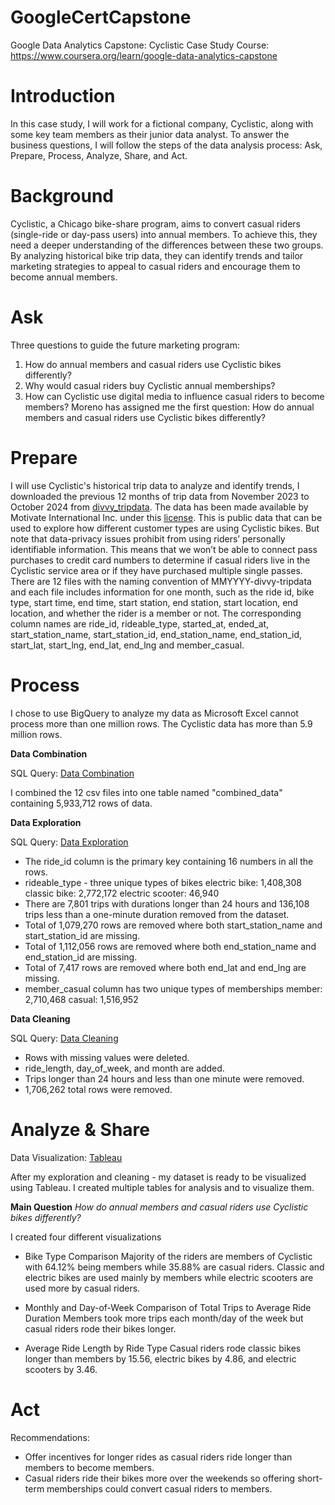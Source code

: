 # GoogleCertCapstone
Google Data Analytics Capstone: Cyclistic Case Study
Course: https://www.coursera.org/learn/google-data-analytics-capstone 
# Introduction
In this case study, I will work for a fictional company, Cyclistic, along with some key team members as their junior data analyst. To answer the business questions, I will follow the steps of the data analysis process: Ask, Prepare, Process, Analyze, Share, and Act. 
# Background
Cyclistic, a Chicago bike-share program, aims to convert casual riders (single-ride or day-pass users) into annual members. To achieve this, they need a deeper understanding of the differences between these two groups. By analyzing historical bike trip data, they can identify trends and tailor marketing strategies to appeal to casual riders and encourage them to become annual members.
# Ask
Three questions to guide the future marketing program:
1. How do annual members and casual riders use Cyclistic bikes differently?
2. Why would casual riders buy Cyclistic annual memberships?
3. How can Cyclistic use digital media to influence casual riders to become members?
Moreno has assigned me the first question: How do annual members and casual riders use Cyclistic bikes differently?
# Prepare
I will use Cyclistic's historical trip data to analyze and identify trends, I downloaded the previous 12 months of trip data from November 2023 to October 2024 from [divvy_tripdata](https://divvytripdata.s3.amazonaws.com/index.html). The data has been made available by Motivate International Inc. under this [license](https://divvybikes.com/data-license-agreement).
This is public data that can be used to explore how different customer types are using Cyclistic bikes. But note that data-privacy issues prohibit from using riders’ personally identifiable information. This means that we won’t be able to connect pass purchases to credit card numbers to determine if casual riders live in the Cyclistic service area or if they have purchased multiple single passes.
There are 12 files with the naming convention of MMYYYY-divvy-tripdata and each file includes information for one month, such as the ride id, bike type, start time, end time, start station, end station, start location, end location, and whether the rider is a member or not. The corresponding column names are ride_id, rideable_type, started_at, ended_at, start_station_name, start_station_id, end_station_name, end_station_id, start_lat, start_lng, end_lat, end_lng and member_casual.
# Process
I chose to use BigQuery to analyze my data as Microsoft Excel cannot process more than one million rows. The Cyclistic data has more than 5.9 million rows. 

**Data Combination**

SQL Query: [Data Combination](https://github.com/maryjanex/GoogleCertCapstone/blob/main/Data%20Combination)

I combined the 12 csv files into one table named "combined_data" containing 5,933,712 rows of data.

**Data Exploration**

SQL Query: [Data Exploration](https://github.com/maryjanex/GoogleCertCapstone/blob/main/Data%20Exploration)
  - The ride_id column is the primary key containing 16 numbers in all the rows.
  - rideable_type - three unique types of bikes
      electric bike: 1,408,308
      classic bike: 2,772,172
      electric scooter: 46,940
  - There are 7,801 trips with durations longer than 24 hours and 136,108 trips less than a one-minute duration removed from the dataset.
  - Total of 1,079,270 rows are removed where both start_station_name and start_station_id are missing.
  - Total of 1,112,056 rows are removed where both end_station_name and end_station_id are missing.
  - Total of 7,417 rows are removed where both end_lat and end_lng are missing.
  - member_casual column has two unique types of memberships
      member: 2,710,468
      casual: 1,516,952

**Data Cleaning**

SQL Query: [Data Cleaning](https://github.com/maryjanex/GoogleCertCapstone/blob/main/Data%20Cleaning)
- Rows with missing values were deleted.
- ride_length, day_of_week, and month are added.
- Trips longer than 24 hours and less than one minute were removed.
- 1,706,262 total rows were removed.
  
# Analyze & Share
Data Visualization: [Tableau](https://public.tableau.com/app/profile/mary.jane.nguyen4796/viz/GoogleDataAnalyticsCapstone_17325976399410/AvgRideLengthRideType)

After my exploration and cleaning - my dataset is ready to be visualized using Tableau. I created multiple tables for analysis and to visualize them.

**Main Question** _How do annual members and casual riders use Cyclistic bikes differently?_

I created four different visualizations
- Bike Type Comparison
Majority of the riders are members of Cyclistic with 64.12% being members while 35.88% are casual riders. Classic and electric bikes are used mainly by members while electric scooters are used more by casual riders.

- Monthly and Day-of-Week Comparison of Total Trips to Average Ride Duration
Members took more trips each month/day of the week but casual riders rode their bikes longer.

- Average Ride Length by Ride Type
Casual riders rode classic bikes longer than members by 15.56, electric bikes by 4.86, and electric scooters by 3.46.

# Act
Recommendations:
- Offer incentives for longer rides as casual riders ride longer than members to become members.
- Casual riders ride their bikes more over the weekends so offering short-term memberships could convert casual riders to members.
